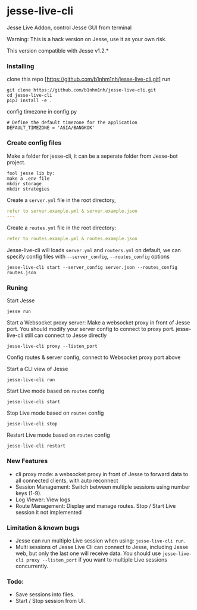 # jesse-live-cli
Jesse Live Addon, control Jesse GUI from terminal

Warning: This is a hack version on Jesse, use it as your own risk.

This version compatible with Jesse v1.2.*
### Installing 

clone this repo [https://github.com/b1nhm1nh/jesse-live-cli.git]
run 
```
git clone https://github.com/b1nhm1nh/jesse-live-cli.git
cd jesse-live-cli
pip3 install -e .
```

config timezone in config.py
```
# Define the default timezone for the application
DEFAULT_TIMEZONE = 'ASIA/BANGKOK'
```


### Create config files
Make a folder for jesse-cli, it can be a seperate folder from Jesse-bot project.
```
fool jesse lib by:
make a .env file
mkdir storage
mkdir strategies
```
Create a `server.yml` file in the root directory,

```yaml
refer to server.example.yml & server.example.json
---

```


Create a `routes.yml` file in the root directory:

```yaml
refer to routes.example.yml & routes.example.json
```

Jesse-live-cli will loads `server.yml` and `routers.yml` on default, we can specify config files with `--server_config`, `--routes_config`  options

```
jesse-live-cli start --server_config server.json --routes_config routes.json

```

### Runing

Start Jesse
```
jesse run
```

Start a Websocket proxy server: Make a websocket proxy in front of Jesse port. You should modify your server config to connect to proxy port. jesse-live-cli still can connect to Jesse directly

```
jesse-live-cli proxy --listen_port
```
Config routes & server config, connect to Websocket proxy port above

Start a CLI view of Jesse 
```
jesse-live-cli run 
```

Start Live mode based on `routes` config
```
jesse-live-cli start
```

Stop Live mode based on `routes` config

```
jesse-live-cli stop
```

Restart Live mode based on `routes` config

```
jesse-live-cli restart
```

### New Features
- cli proxy mode: a websocket proxy in front of Jesse to forward data to all connected clients, with auto reconnect 
- Session Management: Switch between multiple sessions using number keys (1-9).
- Log Viewer: View logs
- Route Management: Display and manage routes. Stop / Start Live session it not implemented 

### Limitation & known bugs
 - Jesse can run multiple Live session when using: `jesse-live-cli run`.
 - Multi sessions of Jesse Live Cli can connect to Jesse, including Jesse web, but only the last one will receive data. You should use `jesse-live-cli proxy --listen_port` if you want to multiple Live sessions concurrently.

### Todo:
- Save sessions into files.
- Start / Stop session from UI.

